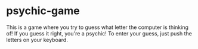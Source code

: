 # psychic-game
This is a game where you try to guess what letter the computer is thinking of! 
If you guess it right, you're a psychic! 
To enter your guess, just push the letters on your keyboard. 
